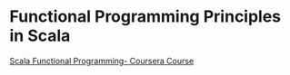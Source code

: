 # Functional Programming Principles in Scala

[Scala Functional Programming- Coursera Course](https://www.coursera.org/learn/scala-functional-programming/)
